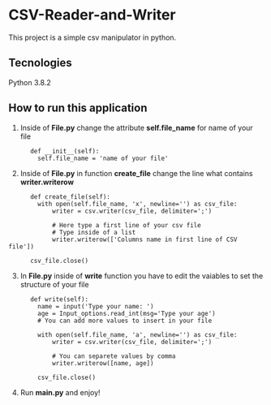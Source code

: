 # CSV-Reader-and-Writer

This project is a simple csv manipulator in python.

## Tecnologies

Python 3.8.2

## How to run this application

1. Inside of **File.py** change the attribute **self.file_name** for name of your file
  ```
        def __init__(self):
          self.file_name = 'name of your file'
  ```
2. Inside of **File.py** in function **create_file** change the line what contains **writer.writerow**
  ```
        def create_file(self):
          with open(self.file_name, 'x', newline='') as csv_file:
              writer = csv.writer(csv_file, delimiter=';')

              # Here type a first line of your csv file
              # Type inside of a list
              writer.writerow(['Columns name in first line of CSV file'])

        csv_file.close()
  ```
3. In **File.py** inside of **write** function you have to edit the vaiables to set the structure of your file
  ```
        def write(self):
          name = input('Type your name: ')
          age = Input_options.read_int(msg='Type your age')
          # You can add more values to insert in your file

          with open(self.file_name, 'a', newline='') as csv_file:
              writer = csv.writer(csv_file, delimiter=';')
              
              # You can separete values by comma
              writer.writerow([name, age])

          csv_file.close()
  ```
4. Run **main.py** and enjoy!



